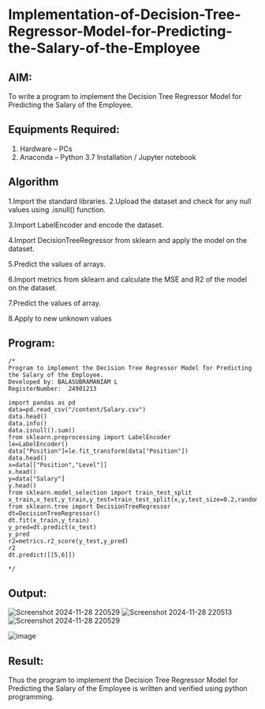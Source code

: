 # Implementation-of-Decision-Tree-Regressor-Model-for-Predicting-the-Salary-of-the-Employee

## AIM:
To write a program to implement the Decision Tree Regressor Model for Predicting the Salary of the Employee.

## Equipments Required:
1. Hardware – PCs
2. Anaconda – Python 3.7 Installation / Jupyter notebook

## Algorithm
1.Import the standard libraries.
2.Upload the dataset and check for any null values using .isnull() function.

3.Import LabelEncoder and encode the dataset.

4.Import DecisionTreeRegressor from sklearn and apply the model on the dataset.

5.Predict the values of arrays.

6.Import metrics from sklearn and calculate the MSE and R2 of the model on the dataset.

7.Predict the values of array.

8.Apply to new unknown values

## Program:
```
/*
Program to implement the Decision Tree Regressor Model for Predicting the Salary of the Employee.
Developed by: BALASUBRAMANIAM L
RegisterNumber:  24901213

import pandas as pd
data=pd.read_csv("/content/Salary.csv")
data.head()
data.info()
data.isnull().sum()
from sklearn.preprocessing import LabelEncoder
le=LabelEncoder()
data["Position"]=le.fit_transform(data["Position"])
data.head()
x=data[["Position","Level"]]
x.head()
y=data["Salary"]
y.head()
from sklearn.model_selection import train_test_split
x_train,x_test,y_train,y_test=train_test_split(x,y,test_size=0.2,random_state=2)
from sklearn.tree import DecisionTreeRegressor
dt=DecisionTreeRegressor()
dt.fit(x_train,y_train)
y_pred=dt.predict(x_test)
y_pred
r2=metrics.r2_score(y_test,y_pred)
r2
dt.predict([[5,6]])

*/
```

## Output:

![Screenshot 2024-11-28 220529](https://github.com/user-attachments/assets/4b7632a0-0623-4ddf-bd42-3a1510ca16bf)
![Screenshot 2024-11-28 220513](https://github.com/user-attachments/assets/ad97fce3-47a3-4e85-8fb2-9bef456efe49)
![Screenshot 2024-11-28 220529](https://github.com/user-attachments/assets/1921087c-f4f8-49ce-8ed5-f75bd9bdb33d)


![image](https://github.com/user-attachments/assets/a9251b78-4cbe-44cc-8710-8c0b596f3e4c)



## Result:
Thus the program to implement the Decision Tree Regressor Model for Predicting the Salary of the Employee is written and verified using python programming.
